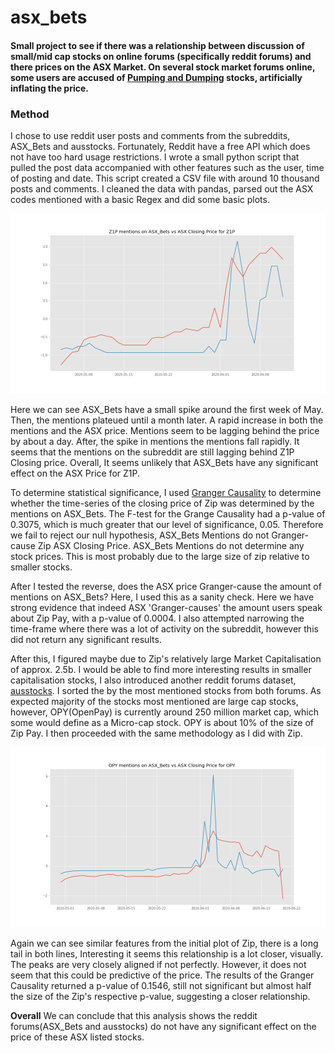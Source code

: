 # asx_bets
#### Small project to see if there was a relationship between discussion of small/mid cap stocks on online forums (specifically reddit forums) and there prices on the ASX Market. On several stock market forums online, some users are accused of [Pumping and Dumping](https://en.wikipedia.org/wiki/Pump_and_dump) stocks, artificially inflating the price.

### Method
I chose to use reddit user posts and comments from the subreddits, ASX_Bets and ausstocks. Fortunately, Reddit have a free API which does not have too hard usage restrictions. I wrote a small python script that pulled the post data accompanied with other features such as the user, time of posting and date. This script created a CSV file with around 10 thousand posts and comments. I cleaned the data with pandas, parsed out the ASX codes mentioned with a basic Regex and did some basic plots.

![img](/zip_asx_bets_vs_asx_price.png)

Here we can see ASX_Bets have a small spike around the first week of May. Then, the mentions plateued until a month later. A rapid increase in both the mentions and the ASX price. Mentions seem to be lagging behind the price by about a day. After, the spike in mentions the mentions fall rapidly. It seems that the mentions on the subreddit are still lagging behind Z1P Closing price. Overall, It seems unlikely that ASX_Bets have any significant effect on the ASX Price for Z1P.

To determine statistical significance, I used [Granger Causality](https://en.wikipedia.org/wiki/Granger_causality) to determine whether the time-series of the closing price of Zip was determined by the mentions on ASX_Bets. The F-test for the Grange Causality had a p-value of 0.3075, which is much greater that our level of significance, 0.05. Therefore we fail to reject our null hypothesis, ASX_Bets Mentions do not Granger-cause Zip ASX Closing Price. ASX_Bets Mentions do not determine any stock prices. This is most probably due to the large size of zip relative to smaller stocks.

After I tested the reverse, does the ASX price Granger-cause the amount of mentions on ASX_Bets? Here, I used this as a sanity check. Here we have strong evidence that indeed ASX 'Granger-causes' the amount users speak about Zip Pay, with a p-value of 0.0004. I also attempted narrowing the time-frame where there was a lot of activity on the subreddit, however this did not return any significant results.

After this, I figured maybe due to Zip's relatively large Market Capitalisation of approx. 2.5b. I would be able to find more interesting results in smaller capitalisation stocks, I also introduced another reddit forums dataset, [ausstocks](https://www.reddit.com/r/ausstocks/wiki/index). I sorted the by the most mentioned stocks from both forums. As expected majority of the stocks most mentioned are large cap stocks, however, OPY(OpenPay) is currently around 250 million market cap, which some would define as a Micro-cap stock. OPY is about 10% of the size of Zip Pay. I then proceeded with the same methodology as I did with Zip. 

![img2](/opy_asx_bets_vs_asx_price.png)

Again we can see similar features from the initial plot of Zip, there is a long tail in both lines, Interesting it seems this relationship is a lot closer, visually. The peaks are very closely aligned if not perfectly. However, it does not seem that this could be predictive of the price. The results of the Granger Causality returned a p-value of 0.1546, still not significant but almost half the size of the Zip's respective p-value, suggesting a closer relationship.

**Overall**
We can conclude that this analysis shows the reddit forums(ASX_Bets and ausstocks) do not have any significant effect on the price of these ASX listed stocks. 


